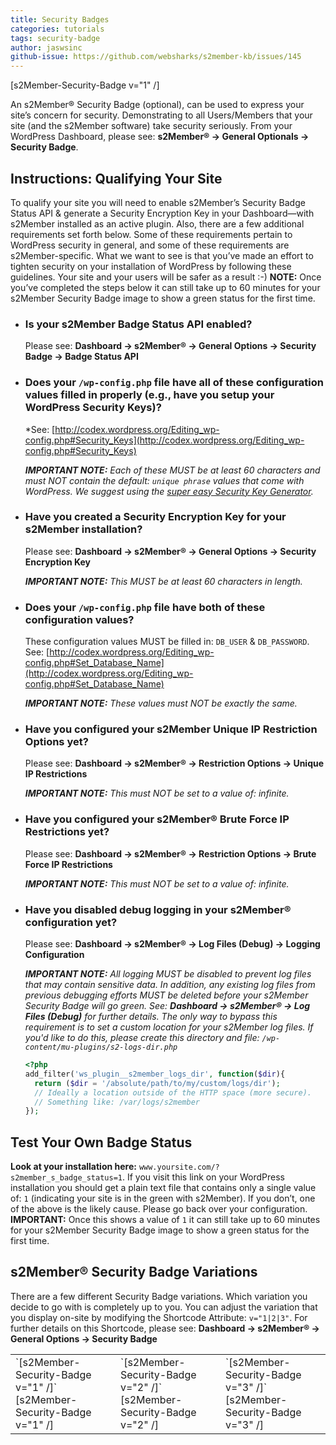 ```yaml
---
title: Security Badges
categories: tutorials
tags: security-badge
author: jaswsinc
github-issue: https://github.com/websharks/s2member-kb/issues/145
---
```


<div class="pull-right l-margin b-margin">
	[s2Member-Security-Badge v="1" /]
</div>

An s2Member® Security Badge (optional), can be used to express your site’s concern for security. Demonstrating to all Users/Members that your site (and the s2Member software) take security seriously. From your WordPress Dashboard, please see: **s2Member® → General Optionals → Security Badge**.

## Instructions: Qualifying Your Site

To qualify your site you will need to enable s2Member’s Security Badge Status API & generate a Security Encryption Key in your Dashboard—with s2Member installed as an active plugin. Also, there are a few additional requirements set forth below. Some of these requirements pertain to WordPress security in general, and some of these requirements are s2Member-specific. What we want to see is that you’ve made an effort to tighten security on your installation of WordPress by following these guidelines. Your site and your users will be safer as a result :-) **NOTE:** Once you’ve completed the steps below it can still take up to 60 minutes for your s2Member Security Badge image to show a green status for the first time.

<div class="li-margins"></div>

- ### Is your s2Member Badge Status API enabled?

  Please see: **Dashboard → s2Member® → General Options → Security Badge → Badge Status API**

- ### Does your `/wp-config.php` file have all of these configuration values filled in properly (e.g., have you setup your WordPress Security Keys)?

  *See: [http://codex.wordpress.org/Editing_wp-config.php#Security_Keys](http://codex.wordpress.org/Editing_wp-config.php#Security_Keys)

  _**IMPORTANT NOTE:** Each of these MUST be at least 60 characters and must NOT contain the default: `unique phrase` values that come with WordPress. We suggest using the [super easy Security Key Generator](https://api.wordpress.org/secret-key/1.1/salt/)._

- ### Have you created a Security Encryption Key for your s2Member installation?

  Please see: **Dashboard → s2Member® → General Options → Security Encryption Key**

  _**IMPORTANT NOTE:** This MUST be at least 60 characters in length._

- ### Does your `/wp-config.php` file have both of these configuration values?

  These configuration values MUST be filled in: `DB_USER` & `DB_PASSWORD`. See: [http://codex.wordpress.org/Editing_wp-config.php#Set_Database_Name](http://codex.wordpress.org/Editing_wp-config.php#Set_Database_Name)

  _**IMPORTANT NOTE:** These values must NOT be exactly the same._

- ### Have you configured your s2Member Unique IP Restriction Options yet?

  Please see: **Dashboard → s2Member® → Restriction Options → Unique IP Restrictions**
  
  _**IMPORTANT NOTE:** This must NOT be set to a value of: infinite._

- ### Have you configured your s2Member® Brute Force IP Restrictions yet?

  Please see: **Dashboard → s2Member® → Restriction Options → Brute Force IP Restrictions**
  
  _**IMPORTANT NOTE:** This must NOT be set to a value of: infinite._

- ### Have you disabled debug logging in your s2Member® configuration yet?

  Please see: **Dashboard → s2Member® → Log Files (Debug) → Logging Configuration**
  
	_**IMPORTANT NOTE:** All logging MUST be disabled to prevent log files that may contain sensitive data. In addition, any existing log files from previous debugging efforts MUST be deleted before your s2Member Security Badge will go green. See: **Dashboard → s2Member® → Log Files (Debug)** for further details. The only way to bypass this requirement is to set a custom location for your s2Member log files. If you'd like to do this, please create this directory and file: `/wp-content/mu-plugins/s2-logs-dir.php`_

	```php
	<?php
	add_filter('ws_plugin__s2member_logs_dir', function($dir){
	  return ($dir = '/absolute/path/to/my/custom/logs/dir');
	  // Ideally a location outside of the HTTP space (more secure).
	  // Something like: /var/logs/s2member
	});
	```

## Test Your Own Badge Status

**Look at your installation here:** `www.yoursite.com/?s2member_s_badge_status=1`. If you visit this link on your WordPress installation you should get a plain text file that contains only a single value of: `1` (indicating your site is in the green with s2Member). If you don’t, one of the above is the likely cause. Please go back over your configuration. **IMPORTANT:** Once this shows a value of `1` it can still take up to 60 minutes for your s2Member Security Badge image to show a green status for the first time.

## s2Member® Security Badge Variations

There are a few different Security Badge variations. Which variation you decide to go with is completely up to you. You can adjust the variation that you display on-site by modifying the Shortcode Attribute: `v="1|2|3"`. For further details on this Shortcode, please see: **Dashboard → s2Member® → General Options → Security Badge**

<div class="li-margins"></div>

<table>
	<tbody>
		<tr>
			<td class="text-center">`[s2Member-Security-Badge v="1" /]`<br />[s2Member-Security-Badge v="1" /]</td>
			<td class="text-center">`[s2Member-Security-Badge v="2" /]`<br />[s2Member-Security-Badge v="2" /]</td>
			<td class="text-center">`[s2Member-Security-Badge v="3" /]`<br />[s2Member-Security-Badge v="3" /]</td>
		</tr>
	</tbody>
</table>
